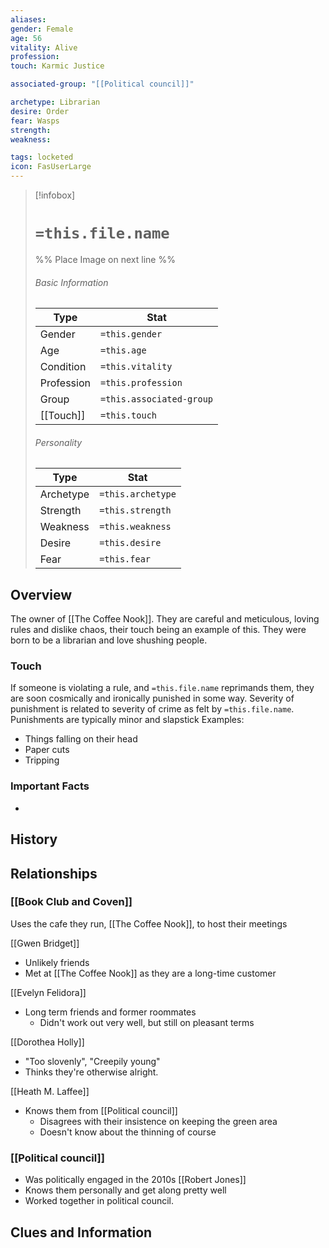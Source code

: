```yaml
---
aliases: 
gender: Female 
age: 56
vitality: Alive
profession: 
touch: Karmic Justice

associated-group: "[[Political council]]"

archetype: Librarian
desire: Order
fear: Wasps
strength: 
weakness:

tags: locketed
icon: FasUserLarge
---
```


> [!infobox]
> # `=this.file.name`
> %% Place Image on next line %%
> ###### Basic Information
> Type |  Stat |
> ---|---|
> Gender | `=this.gender` |
> Age | `=this.age` |
> Condition | `=this.vitality` |
> Profession | `=this.profession` |
> Group | `=this.associated-group` |
> [[Touch]] | `=this.touch` |
> ###### Personality
> Type |  Stat |
> ---|---|
> Archetype | `=this.archetype` |
> Strength | `=this.strength` |
> Weakness | `=this.weakness` |
> Desire | `=this.desire` |
> Fear | `=this.fear` |
## Overview
The owner of [[The Coffee Nook]]. They are careful and meticulous, loving rules and dislike chaos, their touch being an example of this. They were born to be a librarian and love shushing people. 
### Touch
If someone is violating a rule, and `=this.file.name` reprimands them, they are soon cosmically and ironically punished in some way. Severity of punishment is related to severity of crime as felt by `=this.file.name`. Punishments are typically minor and slapstick
Examples:
- Things falling on their head
- Paper cuts
- Tripping 

### Important Facts
- 

## History

## Relationships
### [[Book Club and Coven]]
Uses the cafe they run, [[The Coffee Nook]], to host their meetings

[[Gwen Bridget]]
- Unlikely friends
- Met at [[The Coffee Nook]] as they are a long-time customer

[[Evelyn Felidora]]
- Long term friends and former roommates 
	- Didn't work out very well, but still on pleasant terms

[[Dorothea Holly]]
- "Too slovenly", "Creepily young"
- Thinks they're otherwise alright.

[[Heath M. Laffee]]
- Knows them from [[Political council]]
	- Disagrees with their insistence on keeping the green area
	- Doesn't know about the thinning of course

### [[Political council]]
- Was politically engaged in the 2010s
[[Robert Jones]]
- Knows them personally and get along pretty well
- Worked together in political council. 

## Clues and Information
